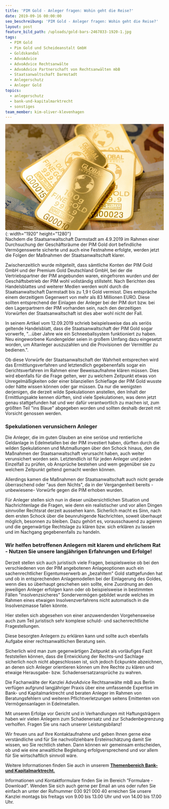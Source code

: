```yaml
---
title: 'PIM Gold - Anleger fragen: Wohin geht die Reise?'
date: 2019-09-16 00:00:00
seo_beschreibung: 'PIM Gold - Anleger fragen: Wohin geht die Reise?'
layout: post
feature_bild_path: /uploads/gold-bars-2467833-1920-1.jpg
tags:
  - PIM Gold
  - Pim Gold und Scheideanstalt GmbH
  - Goldskandal
  - AdvoAdvice
  - AdvoAdvice Rechtsanwälte
  - AdvoAdvice Partnerschaft von Rechtsanwälten mbB
  - Staatsanwaltschaft Darmstadt
  - Anlegerschutz
  - Anleger Gold
topics:
  - anlegerschutz
  - bank-und-kapitalmarktrecht
  - sonstiges
team_member: kim-oliver-klevenhagen
---
```


![](/uploads/gold-bars-2467833-1920-2.jpg){: width="1920" height="1280"}<br>Nachdem die Staatsanwaltschaft Darmstadt am 4.9.2019 im Rahmen einer Durchsuchung der Gesch&auml;ftsr&auml;ume der PIM Gold dort befindliche Vermögenswerte sicherte und auch eine Festnahme erfolgte, werden jetzt die Folgen der Ma&szlig;nahmen der Staatsanwaltschaft klarer.&nbsp;

Zwischenzeitlich wurde mitgeteilt, dass s&auml;mtliche Konten der PIM Gold GmbH und der Premium Gold Deutschland GmbH, bei der die Vertriebspartner der PIM angebunden waren, eingefroren wurden und der Gesch&auml;ftsbetrieb der PIM wohl vollst&auml;ndig stillsteht. Nach Berichten des Handelsblattes und weiterer Medien werden wohl durch die Staatsanwaltschaft Darmstadt bis zu 1,9 t Gold vermisst. Dies entspr&auml;che einem derzeitigem Gegenwert von mehr als 83 Millionen EURO. Diese sollten entsprechend der Einlagen der Anleger bei der PIM dort bzw. bei den Lagerpartnern der PIM vorhanden sein, nach den derzeitigen Vorw&uuml;rfen der Staatsanwaltschaft ist dies aber wohl nicht der Fall.

In seinem Artikel vom 12.09.2019 schrieb beispielsweise das als seriös geltende Handelsblatt, dass die Staatsanwaltschaft der PIM Gold sogar vorwerfe, "…&uuml;ber Jahre wie ein Schneeballsystem funktioniert zu haben. Neu eingeworbene Kundengelder seien in gro&szlig;em Umfang dazu eingesetzt worden, um Altanleger auszuzahlen und die Provisionen der Vermittler zu bedienen.".

Ob diese Vorw&uuml;rfe der Staatsanwaltschaft der Wahrheit entsprechen wird das Ermittlungsverfahren und letztendlich gegebenenfalls sogar ein Gerichtsverfahren im Rahmen einer Beweisaufnahme kl&auml;ren m&uuml;ssen. Dies wird ebenfalls f&uuml;r die Frage gelten, wer zu welchem Zeitpunkt etwas von Unregelm&auml;&szlig;igkeiten oder einer bilanziellen Schieflage der PIM Gold wusste oder h&auml;tte wissen können oder gar m&uuml;ssen. Da nur die wenigsten derjenigen, die derzeit wilde Spekulationen anstellen, den Inhalt der Ermittlungsakte kennen d&uuml;rften, sind viele Spekulationen, was denn jetzt genau stattgefunden hat und wer daf&uuml;r verantwortlich zu machen ist, zum grö&szlig;ten Teil "ins Blaue" abgegeben worden und sollten deshalb derzeit mit Vorsicht genossen werden.&nbsp;

### Spekulationen verunsichern Anleger

Die Anleger, die im guten Glauben an eine seriöse und rentierliche Geldanlage in Edelmetallen bei der PIM investiert haben, d&uuml;rften durch die wilden Spekulationen und Mutma&szlig;ungen &uuml;ber den Schock hinaus, den die Ma&szlig;nahmen der Staatsanwaltschaft verursacht haben, auch weiter verunsichert worden sein. Letztendlich ist f&uuml;r jeden Anleger und jeden Einzelfall zu pr&uuml;fen, ob Anspr&uuml;che bestehen und wem gegen&uuml;ber sie zu welchem Zeitpunkt geltend gemacht werden können.

Allerdings kamen die Ma&szlig;nahmen der Staatsanwaltschaft auch nicht gerade &uuml;berraschend oder "aus dem Nichts", da in der Vergangenheit bereits -unbewiesene- Vorw&uuml;rfe gegen die PIM erhoben wurden.

F&uuml;r Anleger stellen sich nun in dieser un&uuml;bersichtlichen Situation und Nachrichtenlage die Fragen, wie denn ein realistischer und vor allen Dingen sinnvoller Rechtsrat derzeit aussehen kann. Sicherlich macht es Sinn, nach dem ersten Schock &uuml;ber die beunruhigende Nachrichten, soweit &uuml;berhaupt möglich, besonnen zu bleiben. Dazu gehört es, vorausschauend zu agieren und die gegenw&auml;rtige Rechtslage zu kl&auml;ren bzw. sich erkl&auml;ren zu lassen und im Nachgang gegebenenfalls zu handeln.

### Wir helfen betroffenen Anlegern mit klarem und ehrlichem Rat - Nutzen Sie unsere langj&auml;hrigen Erfahrungen und Erfolge\!

Derzeit stellen sich auch juristisch viele Fragen, beispielsweise ob bei den verschiedenen von der PIM angebotenen Anlageoptionen auch ein sachenrechtlicher Eigentumserwerb an „bezahltem" Gold stattgefunden hat und ob in entsprechenden Anlagemodellen bei der Einlagerung des Goldes, wenn dies so &uuml;berhaupt geschehen sein sollte, eine Zuordnung an den jeweiligen Anleger erfolgen kann oder ob beispielsweise in bestimmten F&auml;llen "insolvenzsicheres" Sondervermögen gebildet wurde welches im Rahmen eines etwaigen Insolvenzverfahrens nicht automatisch in die Insolvenzmasse fallen könnte.&nbsp;

Hier stellen sich abgesehen von einer anzuwendenden Vorgehensweise auch zum Teil juristisch sehr komplexe schuld- und sachenrechtliche Fragestellungen.

Diese besorgten Anlegern zu erkl&auml;ren kann und sollte auch ebenfalls Aufgabe einer rechtsanwaltlichen Beratung sein.

Sicherlich wird man zum gegenw&auml;rtigen Zeitpunkt als vorl&auml;ufiges Fazit feststellen können, dass die Entwicklung der Rechts-und Sachlage sicherlich noch nicht abgeschlossen ist, sich jedoch Eckpunkte abzeichnen, an denen sich Anleger orientieren können um ihre Rechte zu kl&auml;ren und etwaige Herausgabe- bzw. Schadensersatzanspr&uuml;che zu wahren.

Die Fachanw&auml;lte der Kanzlei AdvoAdvice Rechtsanw&auml;lte mbB aus Berlin verf&uuml;gen aufgrund langj&auml;hriger Praxis &uuml;ber eine umfassende Expertise im Bank- und Kapitalmarktrecht und beraten Anleger im Rahmen von Beratungsfehlern und weiteren Pflichtverletzungen seitens Emittenten von Vermögensanlagen in Edelmetallen.&nbsp;

Mit unseren Erfolge vor Gericht und in Verhandlungen mit Haftungstr&auml;gern haben wir vielen Anlegern zum Schadenersatz und zur Schadenbegrenzung verholfen. Fragen Sie uns nach unserer Leistungsbilanz\!

Wir freuen uns auf Ihre Kontaktaufnahme und geben Ihnen gerne eine verst&auml;ndliche und f&uuml;r Sie nachvollziehbare Ersteinsch&auml;tzung damit Sie wissen, wo Sie rechtlich stehen. Dann können wir gemeinsam entscheiden, ob und wie eine anwaltliche Begleitung erfolgversprechend und vor allem f&uuml;r Sie wirtschaftlich sinnvoll w&auml;re.

Weitere Informationen finden Sie auch in unserem&nbsp;[**Themenbereich Bank- und Kapitalmarktrecht.**](https://advoadvice.de/themen/bank-und-kapitalmarktrecht/)

Informationen und Kontaktformulare finden Sie im Bereich ”Formulare - Download”. Wenden Sie sich auch gerne per Email an uns oder rufen Sie einfach an unter der Rufnummer 030 921 000 40 erreichen Sie unsere Kanzlei montags bis freitags von 9.00 bis 13.00 Uhr und von 14.00 bis 17.00 Uhr.&nbsp;
